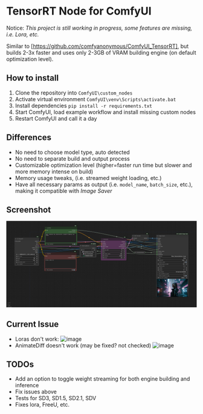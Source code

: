 # TensorRT Node for ComfyUI

Notice: _This project is still working in progress, some features are missing, i.e. Lora, etc._

Similar to [https://github.com/comfyanonymous/ComfyUI_TensorRT], but builds 2-3x faster and uses only 2-3GB of VRAM building engine (on default optimization level).

## How to install

1. Clone the repository into `ComfyUI\custom_nodes`
2. Activate virtual environment `ComfyUI\venv\Scripts\activate.bat`
3. Install dependencies `pip install -r requirements.txt`
4. Start ComfyUI, load example workflow and install missing custom nodes
5. Restart ComfyUI and call it a day

## Differences

- No need to choose model type, auto detected
- No need to separate build and output process
- Customizable optimization level (higher=faster run time but slower and more memory intense on build)
- Memory usage tweaks, (i.e. streamed weight loading, etc.)
- Have all necessary params as output (i.e. `model_name`, `batch_size`, etc.), making it compatible with _Image Saver_

## Screenshot

![Sample workflow](screenshot/workflow.png)

## Current Issue

- Loras don't work:
![image](https://github.com/phr00t/ComfyUI_TensorRT/assets/5983470/320b724a-8b68-4348-8631-020b61790dba)
- AnimateDiff doesn't work (may be fixed? not checked)
![image](https://github.com/phr00t/ComfyUI_TensorRT/assets/5983470/a66babe5-6dca-4794-bec1-3d87a2c17630)

## TODOs

- Add an option to toggle weight streaming for both engine building and inference
- Fix issues above
- Tests for SD3, SD1.5, SD2.1, SDV
- Fixes lora, FreeU, etc.
